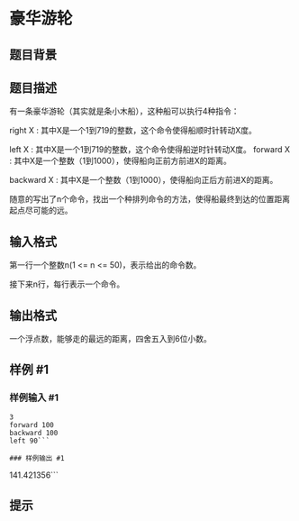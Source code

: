 # 豪华游轮

## 题目背景



## 题目描述

有一条豪华游轮（其实就是条小木船），这种船可以执行4种指令：

right X : 其中X是一个1到719的整数，这个命令使得船顺时针转动X度。

left X : 其中X是一个1到719的整数，这个命令使得船逆时针转动X度。 forward X : 其中X是一个整数（1到1000），使得船向正前方前进X的距离。

backward X : 其中X是一个整数（1到1000），使得船向正后方前进X的距离。

随意的写出了n个命令，找出一个种排列命令的方法，使得船最终到达的位置距离起点尽可能的远。


## 输入格式

第一行一个整数n(1 <= n <= 50)，表示给出的命令数。

接下来n行，每行表示一个命令。


## 输出格式

一个浮点数，能够走的最远的距离，四舍五入到6位小数。


## 样例 #1

### 样例输入 #1
```
3
forward 100
backward 100
left 90```

### 样例输出 #1

```
141.421356```

## 提示


